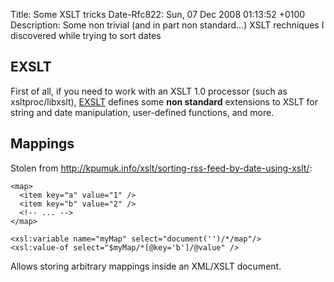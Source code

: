 Title: Some XSLT tricks
Date-Rfc822: Sun, 07 Dec 2008 01:13:52 +0100
Description: Some non trivial (and in part non standard...)
  XSLT rechniques I discovered while trying to sort dates

EXSLT
-----

First of all, if you need to work with an XSLT 1.0 processor (such as
xsltproc/libxslt), [EXSLT](http://www.exslt.org/) defines some **non
standard** extensions to XSLT for string and date manipulation,
user-defined functions, and more.

Mappings
--------

Stolen from <http://kpumuk.info/xslt/sorting-rss-feed-by-date-using-xslt/>:

    <map>
      <item key="a" value="1" />
      <item key="b" value="2" />
      <!-- ... -->
    </map>
  
    <xsl:variable name="myMap" select="document('')/*/map"/>
    <xsl:value-of select="$myMap/*[@key='b']/@value" />

Allows storing arbitrary mappings inside an XML/XSLT document.
